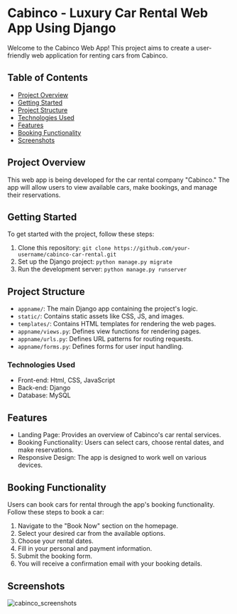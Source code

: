 # Cabinco - Luxury Car Rental Web App Using Django

Welcome to the Cabinco Web App! This project aims to create a user-friendly web application for renting cars from Cabinco.

## Table of Contents

- [Project Overview](#project-overview)
- [Getting Started](#getting-started)
- [Project Structure](#project-structure)
- [Technologies Used](#technologies-used)
- [Features](#features)
- [Booking Functionality](#booking-functionality)
- [Screenshots](#screenshots)

## Project Overview

This web app is being developed for the car rental company "Cabinco." The app will allow users to view available cars, make bookings, and manage their reservations.

## Getting Started

To get started with the project, follow these steps:

1. Clone this repository: `git clone https://github.com/your-username/cabinco-car-rental.git`
2. Set up the Django project: `python manage.py migrate`
3. Run the development server: `python manage.py runserver`

## Project Structure

- `appname/`: The main Django app containing the project's logic.
- `static/`: Contains static assets like CSS, JS, and images.
- `templates/`: Contains HTML templates for rendering the web pages.
- `appname/views.py`: Defines view functions for rendering pages.
- `appname/urls.py`: Defines URL patterns for routing requests.
- `appname/forms.py`: Defines forms for user input handling.

### Technologies Used

* Front-end: Html, CSS, JavaScript
* Back-end: Django
* Database: MySQL
  
## Features

- Landing Page: Provides an overview of Cabinco's car rental services.
- Booking Functionality: Users can select cars, choose rental dates, and make reservations.
- Responsive Design: The app is designed to work well on various devices.

## Booking Functionality

Users can book cars for rental through the app's booking functionality. Follow these steps to book a car:

1. Navigate to the "Book Now" section on the homepage.
2. Select your desired car from the available options.
3. Choose your rental dates.
4. Fill in your personal and payment information.
5. Submit the booking form.
6. You will receive a confirmation email with your booking details.

## Screenshots

![cabinco_screenshots](https://github.com/SuhailMuhammed1/Cabinco-Luxury-Car-Rental-Web-App-Using-Django/assets/104970300/efe0fe60-4681-44f6-97a8-2d3985d57442)
